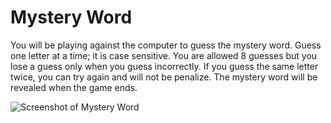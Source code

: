 # Mystery Word

You will be playing against the computer to guess the mystery word. Guess one letter at a time; it is case sensitive. You are allowed 8 guesses but you lose a guess only when you guess incorrectly. If you guess the same letter twice, you can try again and will not be penalize. The mystery word will be revealed when the game ends.

<img src="https://github.com/valindachan/mystery-word/blob/master/crack-password-screenshot.png" alt="Screenshot of Mystery Word">
